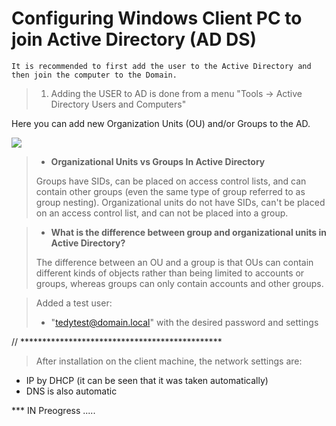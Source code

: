 # Configuring Windows Client PC to join Active Directory (AD DS)

``It is recommended to first add the user to the Active Directory and then join the computer to the Domain.`` 

> 1) Adding the USER to AD is done from a menu "Tools -> Active Directory Users and Computers"


Here you can add new Organization Units (OU) and/or Groups to the AD.

![](https://www.bachvarova.com/__git/install_windows_server_virtualbox/ad_add_usr.jpg)

>* **Organizational Units vs Groups In Active Directory**
> 
> Groups have SIDs, can be placed on access control lists, and can contain other groups (even the same type of group referred to as group nesting). 
> Organizational units do not have SIDs, can't be placed on an access control list, and can not be placed into a group.

>* **What is the difference between group and organizational units in Active Directory?**
> 
> The difference between an OU and a group is that OUs can contain different kinds of objects rather than being limited to accounts or groups, whereas groups can only contain accounts and other groups.

> Аdded a test user: 
> * "tedytest@domain.local" with the desired password and settings

// **********************************************

> After installation on the client machine, the network settings are:
- IP by DHCP (it can be seen that it was taken automatically)
- DNS is also automatic




*** IN Preogress ..... 